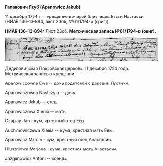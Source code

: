 **Гапанович Якуб (Apanowicz Jakub)**

11 декабря 1794 г -- крещение дочерей близнецов Евы и Настасьи (НИАБ
136-13-894, лист 23об, №61/1794-р (ориг)).

**НИАБ 136-13-894:** Лист 23об. **Метрическая запись №61/1794-р
(ориг).**

![](./media/3e343804336749b9676dd4c11500bef639f1f804.png)

Дедиловичская Покровская церковь. 11 декабря 1794 года. Метрическая
запись о крещении.

Apanowiczowna Ewa -- дочь родителей с деревни Лустичи.

Apanowiczowna Nastazyia -- дочь.

Apanowicz Jakub -- отец.

Apanowiczowa Xienia -- мать.

Czaplay Jan - кум, крестный отец Евы.

Auchimowiczowa Xienia -- кума, крестная мать Евы.

Apanowicz Marcin - кум, крестный отец Анастасии.

Hłuszniowa Marjana - кума, крестная мать Анастасии.

Jazgunowicz Antoni -- ксёндз.
